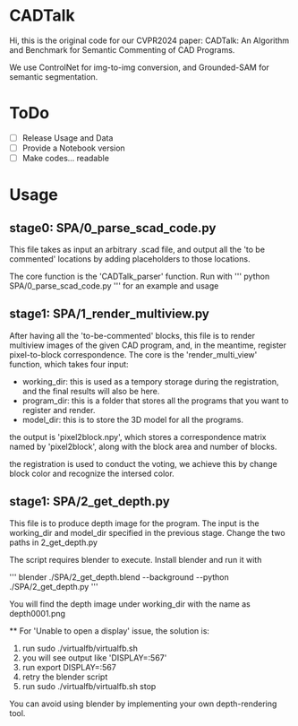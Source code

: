 # CADTalk

Hi, this is the original code for our CVPR2024 paper: CADTalk: An Algorithm and Benchmark for Semantic Commenting of CAD Programs.

We use ControlNet for img-to-img conversion, and Grounded-SAM for semantic segmentation.

# ToDo

- [ ] Release Usage and Data
- [ ] Provide a Notebook version
- [ ] Make codes... readable

# Usage

## stage0: SPA/0_parse_scad_code.py

This file takes as input an arbitrary .scad file, and output all the 'to be commented' locations by adding placeholders to those locations.

The core function is the 'CADTalk_parser' function. Run with 
'''
python SPA/0_parse_scad_code.py
'''
for an example and usage

## stage1: SPA/1_render_multiview.py

After having all the 'to-be-commented' blocks, this file is to render multiview images of the given CAD program, and, in the meantime, register pixel-to-block correspondence. The core is the 'render_multi_view' function, which takes four input:

- working_dir: this is used as a tempory storage during the registration, and the final results will also be here.
- program_dir: this is a folder that stores all the programs that you want to register and render.
- model_dir: this is to store the 3D model for all the programs.

the output is 'pixel2block.npy', which stores a correspondence matrix named by 'pixel2block', along with the block area and number of blocks.

the registration is used to conduct the voting, we achieve this by change block color and recognize the intersed color.

## stage1: SPA/2_get_depth.py

This file is to produce depth image for the program. The input is the working_dir and model_dir specified in the previous stage. Change the two paths in 2_get_depth.py

The script requires blender to execute. Install blender and run it with

'''
blender ./SPA/2_get_depth.blend --background --python ./SPA/2_get_depth.py 
'''

You will find the depth image under working_dir with the name as depth0001.png

** For 'Unable to open a display' issue, the solution is:
1. run sudo ./virtualfb/virtualfb.sh
2. you will see output like 'DISPLAY=:567'
3. run export DISPLAY=:567
4. retry the blender script
5. run sudo ./virtualfb/virtualfb.sh stop

You can avoid using blender by implementing your own depth-rendering tool.


